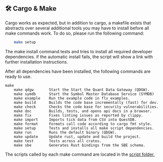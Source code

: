 ## 🛠️ Cargo & Make

Cargo works as expected, but in addition to cargo, a makefile exists
that abstracts over several additional tools you may have to install
before all make commands work. To do so, please run the following command:

```bash 
    make setup
```

The make install command tests and tries to install all required developer dependencies.
if the automatic install fails, the script will show a link with further installation instructions.

After all dependencies have been installed, the following commands are ready to use.

```
make
    make qdgw   	Start the Start the Quant Data Gateway (QDGW).
    make symdb   	Start the Symbol Master Database Service (SYMDB)
    make example    Run the example code in flv_examples.
    make build   	Builds the code base incrementally (fast) for dev.
    make check   	Checks the code base for security vulnerabilities.
    make doc   		Builds, tests, and opens api docs in a browser.
    make fix   		Fixes linting issues as reported by clippy.
    make import   	Imports tick data from CSV into QuestDB.
    make format   	Formats call code according to cargo fmt style.
    make setup   	Tests and installs all make script dependencies.
    make run   		Runs the default binary (QDGW).
    make update   	Update rust, update and build the project.
    make test   	Tests across all crates.
    make sbe   		Generates Rust bindings from the SBE schema.
```

The scripts called by each make command are located in the [script folder.](scripts)
